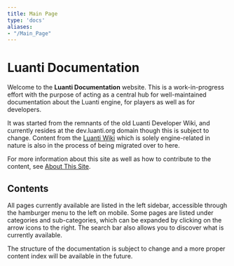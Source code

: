```yaml
---
title: Main Page
type: 'docs'
aliases:
- "/Main_Page"
---
```


# Luanti Documentation

Welcome to the **Luanti Documentation** website. This is a work-in-progress effort with the purpose of acting as a central hub for well-maintained documentation about the Luanti engine, for players as well as for developers.

It was started from the remnants of the old Luanti Developer Wiki, and currently resides at the dev.luanti.org domain though this is subject to change. Content from the [Luanti Wiki](https://wiki.luanti.org) which is solely engine-related in nature is also in the process of being migrated over to here.

For more information about this site as well as how to contribute to the content, see [About This Site](/about-this-site/).

## Contents

All pages currently available are listed in the left sidebar, accessible through the hamburger menu to the left on mobile. Some pages are listed under categories and sub-categories, which can be expanded by clicking on the arrow icons to the right. The search bar also allows you to discover what is currently available.

The structure of the documentation is subject to change and a more proper content index will be available in the future.
